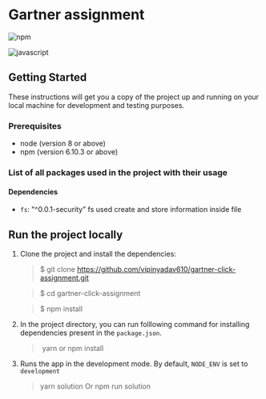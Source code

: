# Gartner assignment

![npm](https://aleen42.github.io/badges/src/npm_flat_square.svg)

![javascript](https://img.shields.io/badge/%20%20JavaScript-%20%20%20%20688L-f1e05a.svg?style=flat-square)

## Getting Started

These instructions will get you a copy of the project up and running on your local machine for development and testing purposes.

### Prerequisites

- node (version 8 or above)
- npm (version 6.10.3 or above)

### List of all packages used in the project with their usage

#### Dependencies

- `fs`: "^0.0.1-security"
  fs used create and store information inside file

## Run the project locally

1. Clone the project and install the dependencies:

   > \$ git clone https://github.com/vipinyadav610/gartner-click-assignment.git

   > \$ cd gartner-click-assignment

   > \$ npm install

2. In the project directory, you can run folllowing command for installing dependencies present in the `package.json`.

   > ​ yarn or npm install

3. Runs the app in the development mode. By default, `NODE_ENV` is set to `development`

   > yarn solution Or npm run solution
